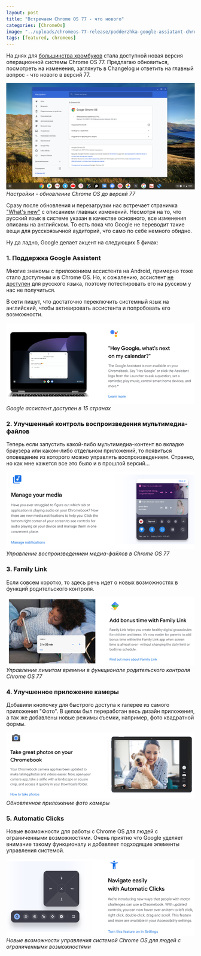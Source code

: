 ```yaml
---
layout: post
title: "Встречаем Chrome OS 77 - что нового"
categories: [ChromeOs]
image: "../uploads/chromeos-77-release/podderzhka-google-assiatant-chromeos77.png"
tags: [featured, chromeos]
---
```


На днях для [большинства хромбуков](https://cros-updates-serving.appspot.com/) стала доступной новая версия операционной системы Chrome OS 77. Предлагаю обновиться, посмотреть на изменения, заглянуть в Changelog и ответить на главный вопрос - что нового в версий 77.

![Настройки - обновление Chrome OS до версий 77](../uploads/chromeos-77-release/obnovlenie-chromeos-77.png "Настройки - обновление Chrome OS до версий 77")
_Настройки - обновление Chrome OS до версий 77_

Сразу после обновления и перезагрузки нас встречает страничка ["What's new"](https://www.google.com/chromebook/whatsnew/embedded/?version=77&tags=nami-signed-mp-v5keys) с описанием главных изменений. Несмотря на то, что русский язык в системе указан в качестве основного, все изменения описаны на английском. То есть пока что Google не переводит такие вещи для русскоязычной аудиторий, что само по себе немного обидно.

Ну да ладно, Google делает акцент на следующих 5 фичах:

### 1. Поддержка Google Assistent

Многие знакомы с приложением ассистента на Android, примерно тоже стало доступным и в Chrome OS. Но, к сожалению, ассистент [не доступен](https://9to5google.com/2019/09/12/google-assistant-chromebooks-15-countries/) для русского языка, поэтому потестировать его на русском у нас не получиться.

В сети пишут, что достаточно переключить системный язык на английский, чтобы активировать ассистента и попробовать его возможности.

![Google ассистент доступен в 15 странах](../uploads/chromeos-77-release/podderzhka-google-assiatant-chromeos77.png "Google ассистент доступен в 15 странах")
_Google ассистент доступен в 15 странах_

### 2. Улучшенный контроль воспроизведения мультимедиа-файлов

Теперь если запустить какой-либо мультимедиа-контент во вкладке браузера или каком-либо отдельном приложений, то появиться оповещение из которого можно управлять воспроизведением. Странно, но как мне кажется все это было и в прошлой версий...

![Управление воспроизведением медиа-файлов в Chrome OS 77](../uploads/chromeos-77-release/multimedia-kontrol.png "Управление воспроизведением медиа-файлов в Chrome OS 77")
_Управление воспроизведением медиа-файлов в Chrome OS 77_

### 3. Family Link

Если совсем коротко, то здесь речь идет о новых возможностях в функций родительского контроля.

![Улучшенный родительский контроль](../uploads/chromeos-77-release/uluchshenaya-funkciya-roditelskogo-kontrolya.png "Улучшенный родительский контроль")
_Управление лимитом времени в функционале родительского контроля Chrome OS 77_

### 4. Улучшенное приложение камеры

Добавили кнопочку для быстрого доступа к галерее из самого приложения "Фото". В целом был переработан весь дизайн приложения, а так же добавлены новые режимы съемки, например, фото квадратной формы.

![Обновленное приложение фото камеры](../uploads/chromeos-77-release/novii-dizain-foto-prilozheniya.png "Обновленное приложение фото камеры")
_Обновленное приложение фото камеры_

### 5. Automatic Clicks

Новые возможности для работы с Chrome OS для людей с ограниченными возможностями. Очень приятно что Google уделяет внимание такому функционалу и добавляет подходящие элементы управления системой.

![Automatic Clicks](../uploads/chromeos-77-release/navigaciya.png "Automatic Clicks")
_Новые возможности управления системой Chrome OS для людей с ограниченными возможностями_
